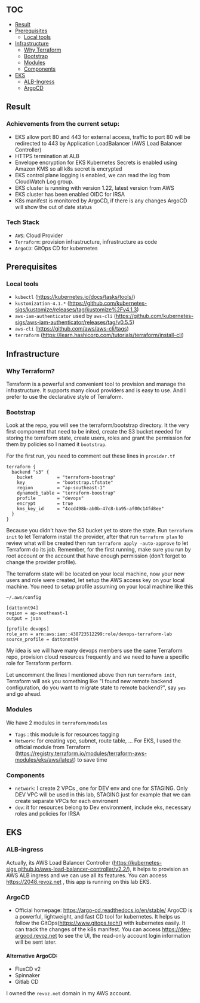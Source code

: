 ## TOC
- [Result](#result)
- [Prerequisites](#prerequisites)
  - [Local tools](#local-tools)
- [Infrastructure](#infrastructure)
  - [Why Terraform](#why-terraform)
  - [Bootstrap](#bootstrap)
  - [Modules](#modules)
  - [Components](#components)
- [EKS](#eks)
  - [ALB-Ingress](#alb-ingress)
  - [ArgoCD](#argocd)

## Result
### Achievements from the current setup: 
* EKS allow port 80 and 443 for external access, traffic to port 80 will be redirected to 443 by Application LoadBalancer (AWS Load Balancer Controller)
* HTTPS termination at ALB
* Envelope encryption for EKS Kubernetes Secrets is enabled using Amazon KMS so all k8s secret is encrypted
* EKS control plane logging is enabled, we can read the log from CloudWatch Log group.
* EKS cluster is running with version 1.22, latest version from AWS
* EKS cluster has been enabled OIDC for IRSA
* K8s manifest is monitored by ArgoCD, if there is any changes ArgoCD will show the out of date status

### Tech Stack
* `AWS`: Cloud Provider
* `Terraform`: provision infrastructure, infrastructure as code
* `ArgoCD`: GitOps CD for kubernetes
## Prerequisites

### Local tools
* `kubectl` (https://kubernetes.io/docs/tasks/tools/)
* `kustomization-4.1.*` (https://github.com/kubernetes-sigs/kustomize/releases/tag/kustomize%2Fv4.1.3)
* `aws-iam-authenticator` used by `aws-cli` (https://github.com/kubernetes-sigs/aws-iam-authenticator/releases/tag/v0.5.5)
* `aws-cli` (https://github.com/aws/aws-cli/tags)
* `terraform` (https://learn.hashicorp.com/tutorials/terraform/install-cli)

## Infrastructure

### Why Terraform? 
Terraform is a powerful and convenient tool to provision and manage the infrastructure. It supports many cloud providers and is easy to use. And I prefer to use the declarative style of Terraform.

### Bootstrap
Look at the repo, you will see the terraform/bootstrap directory. It the very first component that need to be inited, create the S3 bucket needed for storing the terraform state, create users, roles and grant the permission for them by policies so I named it `bootstrap`. 

For the first run, you need to comment out these lines in `provider.tf` 
```
terraform {
  backend "s3" {
    bucket         = "terraform-boostrap"
    key            = "bootstrap.tfstate"
    region         = "ap-southeast-1"
    dynamodb_table = "terraform-boostrap"
    profile        = "devops"
    encrypt        = true
    kms_key_id     = "4ccd498b-ab0b-47c8-ba95-af00c14fd8ee"
  }
}
```
Because you didn't have the S3 bucket yet to store the state. Run `terraform init` to let Terraform install the provider, after that run `terraform plan` to review what will be created then run `terraform apply -auto-approve` to let Terraform do its job. Remember, for the first running, make sure you run by root account or the account that have enough permission (don't forget to change the provider profile). 

The terraform state will be located on your local machine, now your new users and role were created, let setup the AWS access key on your local machine. You need to setup profile assuming on your local machine like this

`~/.aws/config`

```
[dattonnt94]
region = ap-southeast-1
output = json

[profile devops]
role_arn = arn:aws:iam::438723512299:role/devops-terraform-lab
source_profile = dattonnt94
```

My idea is we will have many devops members use the same Terraform repo, provision cloud resources frequently and we need to have a specific role for Terraform perform.

Let uncomment the lines I mentioned above then run `terraform init`, Terraform will ask you something like "I found new remote backend configuration, do you want to migrate state to remote backend?", say `yes` and go ahead.

### Modules
We have 2 modules in `terraform/modules` 
* `Tags` : this module is for resources tagging 
* `Network`: for creating vpc, subnet, route table, ... 
For EKS, I used the official module from Terraform (https://registry.terraform.io/modules/terraform-aws-modules/eks/aws/latest) to save time

### Components
* `network`: I create 2 VPCs , one for DEV env and one for STAGING. Only DEV VPC will be used in this lab, STAGING just for example that we can create separate VPCs for each environent
* `dev`: it for resources belong to Dev environment, include eks, necessary roles and policies for IRSA

## EKS
### ALB-ingress
Actually, its AWS Load Balancer Controller (https://kubernetes-sigs.github.io/aws-load-balancer-controller/v2.2/), it helps to provision an AWS ALB ingress and we can use all its features. You can access https://2048.revoz.net , this app is running on this lab EKS.

### ArgoCD 
* Official homepage: https://argo-cd.readthedocs.io/en/stable/
ArgoCD is a powerful, lightweight, and fast CD tool for kubernetes. It helps us follow the GitOps(https://www.gitops.tech/) with kubernetes easily. It can track the changes of the k8s manifest. You can access https://dev-argocd.revoz.net to see the UI, the read-only account login information will be sent later. 

#### Alternative ArgoCD: 
- FluxCD v2
- Spinnaker
- Gitlab CD

I owned the `revoz.net` domain in my AWS account.
